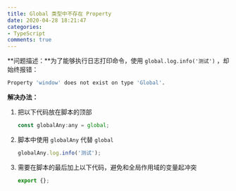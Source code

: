 ```yaml
---
title: Global 类型中不存在 Property
date: 2020-04-28 18:21:47
categories:
- TypeScript
comments: true
---
```


**问题描述：**为了能够执行日志打印命令，使用 `global.log.info('测试')` ，却始终报错：

```bash
Property 'window' does not exist on type 'Global'.
```

<!-- more -->

**解决办法：**

1. 把以下代码放在脚本的顶部

   ```js
   const globalAny:any = global;
   ```
2. 脚本中使用 `globalAny` 代替 `global`

   ```js
   globalAny.log.info('测试');
   ```

3. 需要在脚本的最后加上以下代码，避免和全局作用域的变量起冲突

   ```js
   export {};
   ```

   